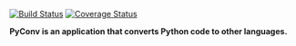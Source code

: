 [![Build Status](https://travis-ci.org/mattheuslee/PyConv.svg?branch=master)](https://travis-ci.org/mattheuslee/PyConv)
[![Coverage Status](https://coveralls.io/repos/github/mattheuslee/PyConv/badge.svg?branch=master)](https://coveralls.io/github/mattheuslee/PyConv?branch=master)

__PyConv is an application that converts Python code to other languages.__
